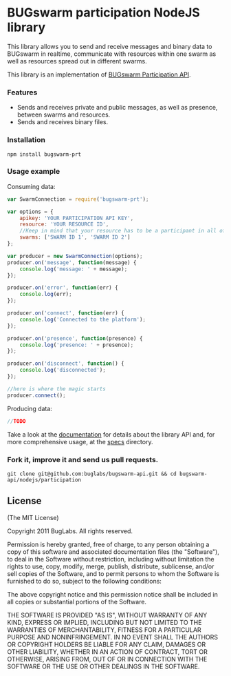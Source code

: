 # BUGswarm participation NodeJS library

This library allows you to send and receive
messages and binary data to BUGswarm in realtime, communicate with resources within one swarm as well 
as resources spread out in different swarms.

This library is an implementation of 
[BUGswarm Participation API](http://developer.bugswarm.net/participation_api.html).

### Features
* Sends and receives private and public messages, as well as presence, 
  between swarms and resources.
* Sends and receives binary files.

### Installation
`npm install bugswarm-prt`

### Usage example

Consuming data:

```javascript
var SwarmConnection = require('bugswarm-prt');

var options = {
    apikey: 'YOUR PARTICIPATION API KEY',
    resource: 'YOUR RESOURCE ID',
    //Keep in mind that your resource has to be a participant in all of these swarms.
    swarms: ['SWARM ID 1', 'SWARM ID 2'] 
};

var producer = new SwarmConnection(options);
producer.on('message', function(message) {
    console.log('message: ' + message);
});

producer.on('error', function(err) {
    console.log(err);
});

producer.on('connect', function(err) {
    console.log('Connected to the platform');
});

producer.on('presence', function(presence) {
    console.log('presence: ' + presence);
});

producer.on('disconnect', function() {
    console.log('disconnected');
});

//here is where the magic starts
producer.connect();

```

Producing data:

```javascript
//TODO
```

Take a look at the [documentation]() for details about the library API and, 
for more comprehensive usage, at the [specs](https://github.com/buglabs/bugswarm-api/tree/master/nodejs/participation/specs) directory. 

### Fork it, improve it and send us pull requests.
```shell
git clone git@github.com:buglabs/bugswarm-api.git && cd bugswarm-api/nodejs/participation
```

## License
(The MIT License)

Copyright 2011 BugLabs. All rights reserved.

Permission is hereby granted, free of charge, to any person obtaining a copy
of this software and associated documentation files (the "Software"), to
deal in the Software without restriction, including without limitation the
rights to use, copy, modify, merge, publish, distribute, sublicense, and/or
sell copies of the Software, and to permit persons to whom the Software is
furnished to do so, subject to the following conditions:

The above copyright notice and this permission notice shall be included in
all copies or substantial portions of the Software.

THE SOFTWARE IS PROVIDED "AS IS", WITHOUT WARRANTY OF ANY KIND, EXPRESS OR
IMPLIED, INCLUDING BUT NOT LIMITED TO THE WARRANTIES OF MERCHANTABILITY,
FITNESS FOR A PARTICULAR PURPOSE AND NONINFRINGEMENT. IN NO EVENT SHALL THE
AUTHORS OR COPYRIGHT HOLDERS BE LIABLE FOR ANY CLAIM, DAMAGES OR OTHER
LIABILITY, WHETHER IN AN ACTION OF CONTRACT, TORT OR OTHERWISE, ARISING
FROM, OUT OF OR IN CONNECTION WITH THE SOFTWARE OR THE USE OR OTHER DEALINGS
IN THE SOFTWARE.


